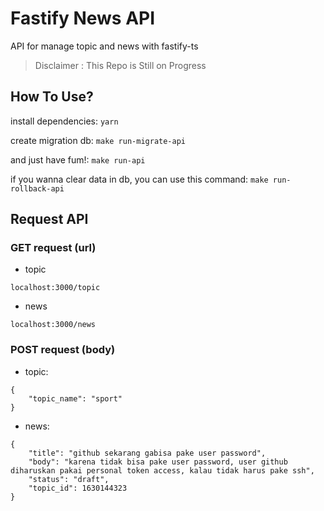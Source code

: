 # Fastify News API

API for manage topic and news with fastify-ts

> Disclaimer : This Repo is Still on Progress

## How To Use?

install dependencies:
`yarn`

create migration db:
`make run-migrate-api`

and just have fum!:
`make run-api`


if you wanna clear data in db, you can use this command:
`make run-rollback-api`


## Request API

### GET request (url)
 - topic
```
localhost:3000/topic
```
 - news
```
localhost:3000/news
```

### POST request (body)
- topic:
```
{
	"topic_name": "sport"
}
```

- news:
```
{
	"title": "github sekarang gabisa pake user password",
	"body": "karena tidak bisa pake user password, user github diharuskan pakai personal token access, kalau tidak harus pake ssh",
	"status": "draft",
	"topic_id": 1630144323
}
```

